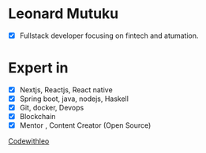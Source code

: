 # Leonard Mutuku
- [x] Fullstack developer focusing on fintech and atumation.
# Expert in
 - [x] Nextjs, Reactjs, React native
 - [x] Spring boot, java, nodejs, Haskell
 - [x] Git, docker, Devops
 - [X] Blockchain
-  [X] Mentor , Content Creator (Open Source)

<a href="https://codewithleo.vercel.app/"> Codewithleo</a>

